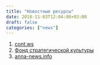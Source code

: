 ```yaml
---
title: "Новостные ресурсы"
date: 2018-11-03T12:04:08+03:00
draft: false
categories: ["news"]
---
```


1. [cont.ws](https://cont.ws/)
1. [Фонд стратегической культуры](https://www.fondsk.ru/)
1. [anna-news.info](http://anna-news.info/)

<!--more-->
